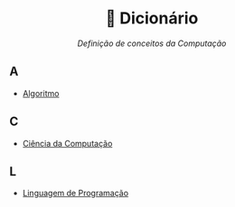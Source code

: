<h1 align="center"> 📖 Dicionário</h1>

<p align="center"><em>Definição de conceitos da Computação</em></p>

## A

- [Algoritmo](Termos/Algoritmo.md)

## C

- [Ciência da Computação](Termos/CienciaDaComputacao.md)

## L

- [Linguagem de Programação](Termos/LinguagemDeProgramacao.md)
